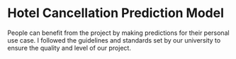 # Hotel Cancellation Prediction Model
People can benefit from the project by making predictions for their personal use case. I followed the guidelines and standards set by our university to ensure the quality and level of our project. 
